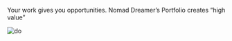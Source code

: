 Your work gives you opportunities.
Nomad Dreamer’s Portfolio creates “high value”


![do](https://github.com/Nomad-Fi-One-Shot-Team/one-shot-front/assets/31514949/2aae6b71-59fb-48fd-94db-6d093ef7cb51)

